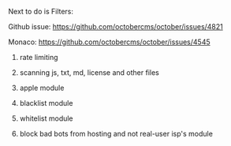 Next to do is Filters:

Github issue: https://github.com/octobercms/october/issues/4821

Monaco: https://github.com/octobercms/october/issues/4545

1. rate limiting

2. scanning js, txt, md, license and other files

3. apple module

4. blacklist module

5. whitelist module

6. block bad bots from hosting and not real-user isp's module
